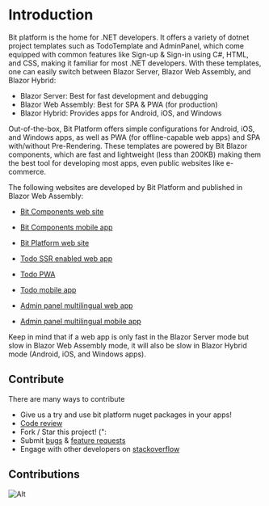 # Introduction

Bit platform is the home for .NET developers. 
It offers a variety of dotnet project templates such as TodoTemplate and AdminPanel, which come equipped with common features like Sign-up & Sign-in using C#, HTML, and CSS, making it familiar for most .NET developers. With these templates, one can easily switch between Blazor Server, Blazor Web Assembly, and Blazor Hybrid:

* Blazor Server: Best for fast development and debugging
* Blazor Web Assembly: Best for SPA & PWA (for production)
* Blazor Hybrid: Provides apps for Android, iOS, and Windows

Out-of-the-box, Bit Platform offers simple configurations for Android, iOS, and Windows apps, as well as PWA (for offline-capable web apps) and SPA with/without Pre-Rendering. These templates are powered by Bit Blazor components, which are fast and lightweight (less than 200KB) making them the best tool for developing most apps, even public websites like e-commerce.


The following websites are developed by Bit Platform and published in Blazor Web Assembly:

* [Bit Components web site](https://components.bitplatform.dev/)
* [Bit Components mobile app](https://install.appcenter.ms/orgs/bitfoundation/apps/bitcomponents/distribution_groups/testers)

* [Bit Platform web site](https://bitplatform.dev/)

* [Todo SSR enabled web app](https://todo.bitplatform.dev/)
* [Todo PWA](https://todo-app.bitplatform.dev/)
* [Todo mobile app](https://install.appcenter.ms/orgs/bitfoundation/apps/todo/distribution_groups/testers)

* [Admin panel multilingual web app](https://adminpanel.bitplatform.dev/)
* [Admin panel multilingual mobile app](https://install.appcenter.ms/orgs/bitfoundation/apps/adminpanel/distribution_groups/testers)

Keep in mind that if a web app is only fast in the Blazor Server mode but slow in Blazor Web Assembly mode, it will also be slow in Blazor Hybrid mode (Android, iOS, and Windows apps).

## **Contribute**

There are many ways to contribute

* Give us a try and use bit platform nuget packages in your apps!
* [Code review](https://github.com/bitfoundation/bitplatform/pulls)
* Fork / Star this project! (":
* Submit [bugs](https://github.com/bitfoundation/bitplatform/issues/new?template=bug_report.yml) & [feature requests](https://github.com/bitfoundation/bitplatform/issues/new?template=feature_request.yml)
* Engage with other developers on [stackoverflow](https://stackoverflow.com/questions/tagged/bitplatform)

## **Contributions**

![Alt](https://repobeats.axiom.co/api/embed/66dc1fc04ed967094b98ac118e8f18fa38b19f6a.svg "Bit Open Source Contributions Report")
